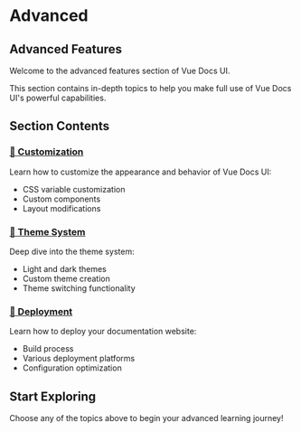 # Advanced

## Advanced Features

Welcome to the advanced features section of Vue Docs UI.

This section contains in-depth topics to help you make full use of Vue Docs UI's powerful capabilities.

## Section Contents

### [🎨 Customization](/advanced/customization)
Learn how to customize the appearance and behavior of Vue Docs UI:
- CSS variable customization
- Custom components
- Layout modifications

### [🌙 Theme System](/advanced/themes)
Deep dive into the theme system:
- Light and dark themes
- Custom theme creation
- Theme switching functionality

### [🚀 Deployment](/advanced/deployment)
Learn how to deploy your documentation website:
- Build process
- Various deployment platforms
- Configuration optimization

## Start Exploring

Choose any of the topics above to begin your advanced learning journey! 